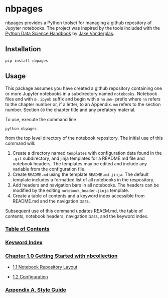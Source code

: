 
[//]: # (The README.md is produced automatically by nbpages. Make changes by edittin templates/README.md.jinja.)
# nbpages

nbpages provides a Python toolset for managing a github repository of Jupyter notebooks. The project was
inspired by the tools included with the
[Python Data Science Handbook](https://github.com/jakevdp/PythonDataScienceHandbook) by
[Jake Vanderplas](https://github.com/jakevdp).

## Installation

    pip install nbpages

## Usage

This package assumes you have created a github repository containing one or more Jupyter notebooks in a
subdirectory named `notebooks`. Notebook files end with a `.ipynb` suffix and begin with a `nn.mm-` prefix where
`nn` refers to the chapter number or, if a letter, to an Appendix.  `mm` refers to the section number. Section `00`
 the chapter title and any prefatory material.

To use, execute the command line

    python nbpages

from the top level directory of the notebook repository. The initial use of this command will:

1. Create a directory named `templates` with configuration data found in the `.git` subdirectory, and jinja
templates for a README.md file and notebook headers. The templates may be edited and include any variable from
the configuration file.
2. Create `README.md` using the template `README.md.jinja`. The default template includes a formatted list of all
notebooks in the respository.
3. Add headers and navigation bars in all notebooks. The headers can be modified by the editing
`notebook_header.jinja` template.
4. Create a table of contents and a keyword index accessible from README.md and the navigation bars.

Subsequent use of this command updates REAEM.md, the table of contents, notebook headers, navigation bars, and
the keyword index.


### [Table of Contents](http://nbviewer.jupyter.org/github/jckantor/nbpages/blob/master/notebooks/toc.ipynb?flush=true)

### [Keyword Index](http://nbviewer.jupyter.org/github/jckantor/nbpages/blob/master/notebooks/index.ipynb?flush=true)


### [Chapter 1.0 Getting Started with nbcollection](http://nbviewer.jupyter.org/github/jckantor/nbpages/blob/master/notebooks/01.00-Getting-Started-with-nbcollection.ipynb)

- [1.1 Notebook Repository Layout](http://nbviewer.jupyter.org/github/jckantor/nbpages/blob/master/notebooks/01.01-Notebook-Repository-Layout.ipynb)

- [1.2 Configuration](http://nbviewer.jupyter.org/github/jckantor/nbpages/blob/master/notebooks/01.02-Configuration.ipynb)


### [Appendix A. Style Guide](http://nbviewer.jupyter.org/github/jckantor/nbpages/blob/master/notebooks/A.00-Style-Guide.ipynb)
